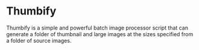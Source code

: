 # Thumbify
Thumbify is a simple and powerful batch image processor script that can generate a folder of thumbnail and large images at the sizes specified from a folder of source images.
